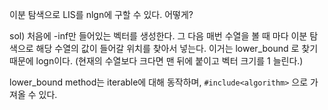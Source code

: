 이분 탐색으로 LIS를 nlgn에 구할 수 있다.
어떻게?

sol) 처음에 -inf만 들어있는 벡터를 생성한다.
그 다음 매번 수열을 볼 때 마다 이분 탐색으로 해당 수열의 값이 들어갈 위치를 찾아서 넣는다. 이거는
lower_bound 로 찾기 때문에 logn이다.
(현재의 수열보다 크다면 맨 뒤에 붙이고 벡터 크기를 1 늘린다.)

lower_bound method는 iterable에 대해 동작하며, `#include<algorithm>` 으로 가져올 수 있다.
